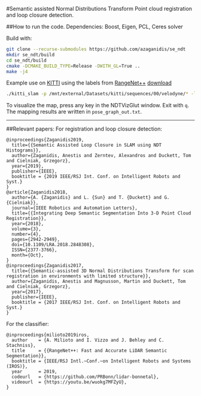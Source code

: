 #Semantic assisted Normal Distributions Transform 
Point cloud registration and loop closure detection.

##How to run the code.
Dependencies: Boost, Eigen, PCL, Ceres solver

Build with:
```bash
git clone --recurse-submodules https://github.com/azaganidis/se_ndt
mkdir se_ndt/build
cd se_ndt/build
cmake -DCMAKE_BUILD_TYPE=Release -DWITH_GL=True ..
make -j4
```

Example use on [KITTI](http://www.cvlibs.net/download.php?file=data_odometry_velodyne.zip) using the labels from [RangeNet++](http://www.ipb.uni-bonn.de/wp-content/papercite-data/pdf/milioto2019iros.pdf) [download](http://www.ipb.uni-bonn.de/html/projects/bonnetal/lidar/semantic/predictions/darknet53-knn.tar.gz)
```bash
./kitti_slam -p /mnt/external/Datasets/kitti/sequences/00/velodyne/* -l /mnt/external/Datasets/kitti/darknet53-knn/darknet53-knn/sequences/00/predictions/* -v
```
To visualize the map, press any key in the NDTVizGlut window. Exit with `q`.
The mapping results are written in `pose_graph_out.txt`.

---------------
##Relevant papers:
For registration and loop closure detection:
```
@inproceedings{Zaganidis2019,
  title={{Semantic Assisted Loop Closure in SLAM using NDT Histograms}},
  author={Zaganidis, Anestis and Zerntev, Alexandros and Duckett, Tom and Cielniak, Grzegorz},
  year={2019},
  publisher={IEEE},
  booktitle = {2019 IEEE/RSJ Int. Conf. on Intelligent Robots and Syst.}
}
@article{Zaganidis2018,
  author={A. {Zaganidis} and L. {Sun} and T. {Duckett} and G. {Cielniak}},
  journal={IEEE Robotics and Automation Letters},
  title={{Integrating Deep Semantic Segmentation Into 3-D Point Cloud Registration}},
  year={2018},
  volume={3},
  number={4},
  pages={2942-2949},
  doi={10.1109/LRA.2018.2848308},
  ISSN={2377-3766},
  month={Oct},
}
@inproceedings{Zaganidis2017,
  title={{Semantic-assisted 3D Normal Distributions Transform for scan registration in environments with limited structure}},
  author={Zaganidis, Anestis and Magnusson, Martin and Duckett, Tom and Cielniak, Grzegorz},
  year={2017},
  publisher={IEEE},
  booktitle = {2017 IEEE/RSJ Int. Conf. on Intelligent Robots and Syst.}
}
```
For the classifier:
```
@inproceedings{milioto2019iros,
  author    = {A. Milioto and I. Vizzo and J. Behley and C. Stachniss},
  title     = {{RangeNet++: Fast and Accurate LiDAR Semantic Segmentation}},
  booktitle = {IEEE/RSJ Intl.~Conf.~on Intelligent Robots and Systems (IROS)},
  year      = 2019,
  codeurl   = {https://github.com/PRBonn/lidar-bonnetal},
  videourl  = {https://youtu.be/wuokg7MFZyU},
}
```
